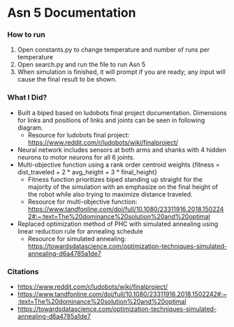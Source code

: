 # Asn 5 Documentation

### How to run 
1. Open constants.py to change temperature and number of runs per temperature
2. Open search.py and run the file to run Asn 5
3. When simulation is finished, it will prompt if you are ready; any input will cause the final result to be shown. 

### What I Did?
- Built a biped based on ludobots final project documentation. Dimensions for links and positions of links and joints can be 
seen in following diagram.
    - Resource for ludobots final project: https://www.reddit.com/r/ludobots/wiki/finalproject/
- Neural network includes sensors at both arms and shanks with 4 hidden neurons to motor neurons for all 6 joints.
- Multi-objective function using a rank order centroid weights {fitness = dist_traveled + 2 * avg_height + 3 * final_height}
    - Fitness function prioritizes biped standing up straight for the majority of the simulation with an emphasize on the
    final height of the robot while also trying to maximize distance traveled.
    - Resource for multi-objective function: https://www.tandfonline.com/doi/full/10.1080/23311916.2018.1502242#:~:text=The%20dominance%20solution%20and%20optimal
- Replaced optimization method of PHC with simulated annealing using linear reduction rule for annealing schedule
    - Resource for simulated annealing: https://towardsdatascience.com/optimization-techniques-simulated-annealing-d6a4785a1de7

### Citations
- https://www.reddit.com/r/ludobots/wiki/finalproject/
- https://www.tandfonline.com/doi/full/10.1080/23311916.2018.1502242#:~:text=The%20dominance%20solution%20and%20optimal
- https://towardsdatascience.com/optimization-techniques-simulated-annealing-d6a4785a1de7
